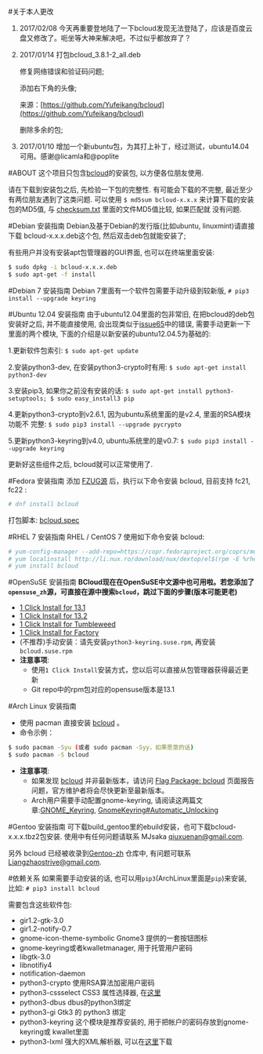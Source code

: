 
#关于本人更改
1. 2017/02/08 今天再重要登地陆了一下bcloud发现无法登陆了，应该是百度云盘又修改了。呃坐等大神来解决吧，不过似乎都放弃了？
1. 2017/01/14 打包bcloud_3.8.1-2_all.deb

    修复网络错误和验证码问题;
    
    添加右下角的头像;
    
    来源：[https://github.com/Yufeikang/bcloud](https://github.com/Yufeikang/bcloud)
    
    删除多余的包;
    
1. 2017/01/10 增加一个新ubuntu包，为其打上补丁，经过测试，ubuntu14.04可用。感谢@licamla和@poplite

#ABOUT
这个项目只包含[bcloud](https://github.com/LiuLang/bcloud)的安装包,
以方便各位朋友使用.

请在下载到安装包之后, 先检验一下包的完整性. 有可能会下载的不完整, 最近至少
有两位朋友遇到了这类问题. 可以使用 `$ md5sum bcloud-x.x.x` 来计算下载的安装
包的MD5值, 与 [checksum.txt](checksum.txt) 里面的文件MD5值比较, 如果匹配就
没有问题.

#Debian 安装指南
Debian及基于Debian的发行版(比如ubuntu, linuxmint)请直接下载
bcloud-x.x.x.deb这个包, 然后双击deb包就能安装了;

有些用户并没有安装apt包管理器的GUI界面, 也可以在终端里面安装:

```sh
$ sudo dpkg -i bcloud-x.x.x.deb
$ sudo apt-get -f install
```

#Debian 7 安装指南
Debian 7里面有一个软件包需要手动升级到较新版, `# pip3 install --upgrade keyring`

#Ubuntu 12.04 安装指南
由于ubuntu12.04里面的包非常旧, 在把bcloud的deb包安装好之后, 并不能直接使用,
会出现类似于[issue65](https://github.com/LiuLang/bcloud/issues/65)中的错误,
需要手动更新一下里面的两个模块, 下面的介绍是以新安装的ubuntu12.04.5为基础的:

1.更新软件包索引: `$ sudo apt-get update`

2.安装python3-dev, 在安装python3-crypto时有用: `$ sudo apt-get install python3-dev`

3.安装pip3, 如果你之前没有安装的话: `$ sudo apt-get install python3-setuptools; $ sudo easy_install3 pip`

4.更新python3-crypto到v2.6.1, 因为ubuntu系统里面的是v2.4, 里面的RSA模块功能不
完整: `$ sudo pip3 install --upgrade pycrypto`

5.更新python3-keyring到v4.0, ubuntu系统里的是v0.7: `$ sudo pip3 install --upgrade keyring`

更新好这些组件之后, bcloud就可以正常使用了.


#Fedora 安装指南
添加 [FZUG源](https://github.com/FZUG/repo/wiki/FZUG) 后，执行以下命令安装 bcloud, 目前支持 fc21, fc22 :

```sh
# dnf install bcloud
```

打包脚本: [bcloud.spec](https://github.com/FZUG/repo/blob/master/rpms/SPECS/bcloud/bcloud.spec)


#RHEL 7 安装指南
RHEL / CentOS 7 使用如下命令安装 bcloud:

```sh
# yum-config-manager --add-repo=https://copr.fedoraproject.org/coprs/mosquito/myrepo/repo/epel-$(rpm -E %?rhel)/mosquito-myrepo-epel-$(rpm -E %?rhel).repo
# yum localinstall http://li.nux.ro/download/nux/dextop/el$(rpm -E %rhel)/x86_64/nux-dextop-release-0-2.el$(rpm -E %rhel).nux.noarch.rpm
# yum install bcloud
```

#OpenSuSE 安装指南
**BCloud现在在OpenSuSE中文源中也可用啦。若您添加了`opensuse_zh`源，可直接在源中搜索`bcloud`，跳过下面的步骤(版本可能更老)**

+ [1 Click Install for 13.1](http://software.opensuse.org/ymp/home:qgymib/openSUSE_13.1/bcloud.ymp?base=openSUSE%3A13.1&query=bcloud)
+ [1 Click Install for 13.2](http://software.opensuse.org/ymp/home:qgymib/openSUSE_13.2/bcloud.ymp?base=openSUSE%3A13.2&query=bcloud)
+ [1 Click Install for Tumbleweed](http://software.opensuse.org/ymp/home:qgymib/openSUSE_Tumbleweed/bcloud.ymp?base=openSUSE%3AFactory&query=bcloud)
+ [1 Click Install for Factory](http://software.opensuse.org/ymp/home:qgymib/openSUSE_Factory/bcloud.ymp?base=openSUSE%3AFactory&query=bcloud)
+ (不推荐)手动安装：请先安装`python3-keyring.suse.rpm`, 再安装`bcloud.suse.rpm`
+ **注意事项**:
    + 使用`1 Click Install`安装方式，您以后可以直接从包管理器获得最近更新
    + Git repo中的rpm包对应的opensuse版本是13.1

#Arch Linux 安装指南

+ 使用 pacman 直接安装 [bcloud](https://www.archlinux.org/packages/community/any/bcloud/) 。
+ 命令示例：

```sh
$ sudo pacman -Syu (或者 sudo pacman -Syy，如果愿意的话)
$ sudo pacman -S bcloud
```

+ **注意事项**:
    + 如果发现 [bcloud](https://www.archlinux.org/packages/community/any/bcloud/) 并非最新版本，请访问 [Flag Package: bcloud](https://www.archlinux.org/packages/community/any/bcloud/flag/) 页面报告问题，官方维护者将会尽快更新至最新版本。
    + Arch用户需要手动配置gnome-keyring, 请阅读这两篇文章:[GNOME_Keyring](https://wiki.archlinux.org/index.php/GNOME_Keyring), [GnomeKeyring#Automatic_Unlocking](https://wiki.gnome.org/action/show/Projects/GnomeKeyring?action=show&redirect=GnomeKeyring#Automatic_Unlocking)

#Gentoo 安装指南
可下载build_gentoo里的ebuild安装，也可下载bcloud-x.x.x.tbz2包安装. 使用中有任何问题请联系 MJsaka <qiuxuenan@gmail.com>. 

另外 bcloud 已经被收录到[Gentoo-zh](https://github.com/microcai/gentoo-zh)
仓库中, 有问题可联系[Liangzhaostrive@gmail.com](Liangzhaostrive@gmail.com).


#依赖关系
如果需要手动安装的话, 也可以用`pip3`(ArchLinux里面是`pip`)来安装,
比如: `# pip3 install bcloud`

需要包含这些软件包:

* gir1.2-gtk-3.0
* gir1.2-notify-0.7
* gnome-icon-theme-symbolic Gnome3 提供的一套按钮图标
* gnome-keyring或者kwalletmanager, 用于托管用户密码
* libgtk-3.0
* libnotifiy4
* notification-daemon
* python3-crypto  使用RSA算法加密用户密码
* python3-cssselect CSS3 属性选择器, 在[这里](https://pypi.python.org/pypi/cssselect)
* python3-dbus  dbus的python3绑定
* python3-gi  Gtk3 的 python3 绑定
* python3-keyring  这个模块是推荐安装的, 用于把帐户的密码存放到gnome-keyring或
kwallet里面
* python3-lxml 强大的XML解析器, 可以在[这里](https://pypi.python.org/pypi/lxml)下载
